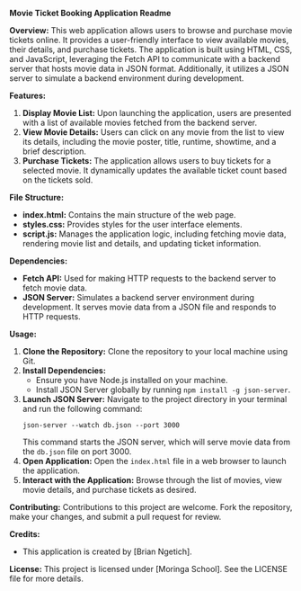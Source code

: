 **Movie Ticket Booking Application Readme**

**Overview:**
This web application allows users to browse and purchase movie tickets online. It provides a user-friendly interface to view available movies, their details, and purchase tickets. The application is built using HTML, CSS, and JavaScript, leveraging the Fetch API to communicate with a backend server that hosts movie data in JSON format. Additionally, it utilizes a JSON server to simulate a backend environment during development.

**Features:**
1. **Display Movie List:** Upon launching the application, users are presented with a list of available movies fetched from the backend server.
2. **View Movie Details:** Users can click on any movie from the list to view its details, including the movie poster, title, runtime, showtime, and a brief description.
3. **Purchase Tickets:** The application allows users to buy tickets for a selected movie. It dynamically updates the available ticket count based on the tickets sold.

**File Structure:**
- **index.html:** Contains the main structure of the web page.
- **styles.css:** Provides styles for the user interface elements.
- **script.js:** Manages the application logic, including fetching movie data, rendering movie list and details, and updating ticket information.

**Dependencies:**
- **Fetch API:** Used for making HTTP requests to the backend server to fetch movie data.
- **JSON Server:** Simulates a backend server environment during development. It serves movie data from a JSON file and responds to HTTP requests.

**Usage:**
1. **Clone the Repository:** Clone the repository to your local machine using Git.
2. **Install Dependencies:**
   - Ensure you have Node.js installed on your machine.
   - Install JSON Server globally by running `npm install -g json-server`.
3. **Launch JSON Server:** Navigate to the project directory in your terminal and run the following command:
   ```
   json-server --watch db.json --port 3000
   ```
   This command starts the JSON server, which will serve movie data from the `db.json` file on port 3000.
4. **Open Application:** Open the `index.html` file in a web browser to launch the application.
5. **Interact with the Application:** Browse through the list of movies, view movie details, and purchase tickets as desired.

**Contributing:**
Contributions to this project are welcome. Fork the repository, make your changes, and submit a pull request for review.

**Credits:**
- This application is created by [Brian Ngetich].

**License:**
This project is licensed under [Moringa School]. See the LICENSE file for more details.

